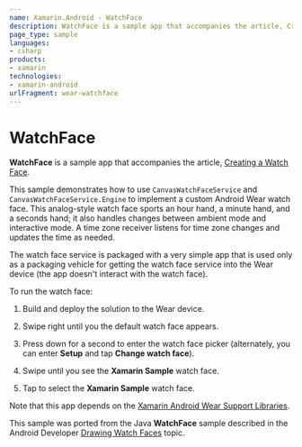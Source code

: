 ```yaml
---
name: Xamarin.Android - WatchFace
description: WatchFace is a sample app that accompanies the article, Creating a Watch Face. This sample demonstrates how to use CanvasWatchFaceService and...
page_type: sample
languages:
- csharp
products:
- xamarin
technologies:
- xamarin-android
urlFragment: wear-watchface
---
```

# WatchFace 

**WatchFace** is a sample app that accompanies the article,
[Creating a Watch Face](https://developer.xamarin.com/guides/android/wear/creating-a-watchface/).

This sample demonstrates how to use `CanvasWatchFaceService` and 
`CanvasWatchFaceService.Engine` to implement a custom Android Wear 
watch face. This analog-style watch face sports an hour hand, a minute 
hand, and a seconds hand; it also handles changes between ambient mode 
and interactive mode. A time zone receiver listens for time zone 
changes and updates the time as needed. 

The watch face service is packaged with a very simple app that is used 
only as a packaging vehicle for getting the watch face service into the 
Wear device (the app doesn't interact with the watch face). 

To run the watch face: 

1.  Build and deploy the solution to the Wear device.

2.  Swipe right until you the default watch face appears.

3.  Press down for a second to enter the watch face picker
    (alternately, you can enter **Setup** and tap **Change watch face**).

4.  Swipe until you see the **Xamarin Sample** watch face.

5.  Tap to select the **Xamarin Sample** watch face.

Note that this app depends on the
[Xamarin Android Wear Support Libraries](https://www.nuget.org/packages/Xamarin.Android.Wear).

This sample was ported from the Java **WatchFace** sample described in the Android Developer 
[Drawing Watch Faces](https://developer.android.com/training/wearables/watch-faces/drawing.html)
topic.
